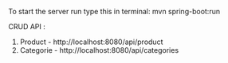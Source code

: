 To start the server run type this in terminal: mvn spring-boot:run

CRUD API :
1. Product - http://localhost:8080/api/product
2. Categorie - http://localhost:8080/api/categories
